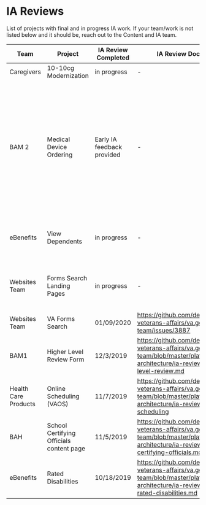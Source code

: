 # IA Reviews

List of projects with final and in progress IA work. If your team/work is not listed below and it should be, reach out to the Content and IA team.

Team | Project | IA Review Completed | IA Review Documentation | Status Notes
--- | --- | --- | --- | ---
Caregivers | 10-10cg Modernization | in progress | - | -
BAM 2 | Medical Device Ordering | Early IA feedback provided | - | 1/14/20 - provided draft content structure to team to aid in refining design and prototype.  Will complete final IA review once research and designs are complete. 
eBenefits | View Dependents | in progress | - | Moving to root level tool, will include add/manage features
Websites Team | Forms Search Landing Pages | in progress | - | Impacted by redirect issue for Forms Search page
Websites Team | VA Forms Search | 01/09/2020 | https://github.com/department-of-veterans-affairs/va.gov-team/issues/3887 | -
BAM1 | Higher Level Review Form | 12/3/2019 | https://github.com/department-of-veterans-affairs/va.gov-team/blob/master/platform/information-architecture/ia-reviews/bam-higher-level-review.md | Complete
Health Care Products | Online Scheduling (VAOS) |11/7/2019 |https://github.com/department-of-veterans-affairs/va.gov-team/blob/master/platform/information-architecture/ia-reviews/health-online-scheduling | Complete
BAH | School Certifying Officials content page | 11/5/2019 |https://github.com/department-of-veterans-affairs/va.gov-team/blob/master/platform/information-architecture/ia-reviews/bah-school-certifying-officials.md | Complete
eBenefits | Rated Disabilities | 10/18/2019 | https://github.com/department-of-veterans-affairs/va.gov-team/blob/master/platform/information-architecture/ia-reviews/ebenefits-rated-disabilities.md| Complete

